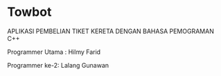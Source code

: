 # Towbot
APLIKASI PEMBELIAN TIKET KERETA DENGAN BAHASA PEMOGRAMAN C++

Programmer Utama : Hilmy Farid


Programmer ke-2: Lalang Gunawan


